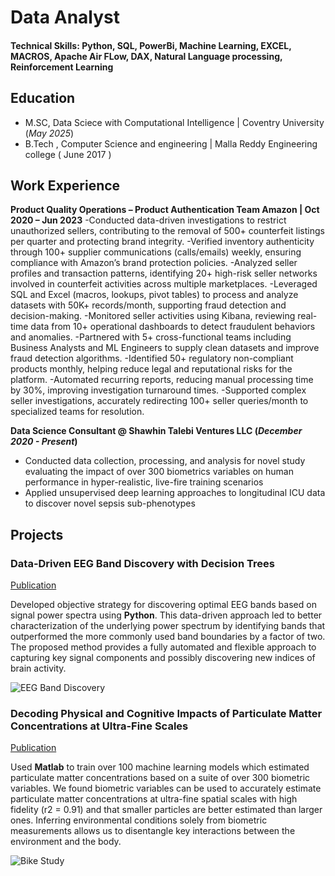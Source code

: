 # Data Analyst

#### Technical Skills: Python, SQL, PowerBi, Machine Learning, EXCEL, MACROS, Apache Air FLow, DAX, Natural Language processing, Reinforcement Learning

## Education
- M.SC, Data Sciece with Computational Intelligence | Coventry University (_May 2025_)								       		
- B.Tech , Computer Science and engineering	| Malla Reddy Engineering college ( June 2017 )	 			        		

## Work Experience
**Product Quality Operations – Product Authentication Team
Amazon | Oct 2020 – Jun 2023**
-Conducted data-driven investigations to restrict unauthorized sellers, contributing to the removal of 500+ counterfeit listings per quarter and protecting brand integrity.
-Verified inventory authenticity through 100+ supplier communications (calls/emails) weekly, ensuring compliance with Amazon’s brand protection policies.
-Analyzed seller profiles and transaction patterns, identifying 20+ high-risk seller networks involved in counterfeit activities across multiple marketplaces.
-Leveraged SQL and Excel (macros, lookups, pivot tables) to process and analyze datasets with 50K+ records/month, supporting fraud detection and decision-making.
-Monitored seller activities using Kibana, reviewing real-time data from 10+ operational dashboards to detect fraudulent behaviors and anomalies.
-Partnered with 5+ cross-functional teams including Business Analysts and ML Engineers to supply clean datasets and improve fraud detection algorithms.
-Identified 50+ regulatory non-compliant products monthly, helping reduce legal and reputational risks for the platform.
-Automated recurring reports, reducing manual processing time by 30%, improving investigation turnaround times.
-Supported complex seller investigations, accurately redirecting 100+ seller queries/month to specialized teams for resolution.


**Data Science Consultant @ Shawhin Talebi Ventures LLC (_December 2020 - Present_)**
- Conducted data collection, processing, and analysis for novel study evaluating the impact of over 300 biometrics variables on human performance in hyper-realistic, live-fire training scenarios
- Applied unsupervised deep learning approaches to longitudinal ICU data to discover novel sepsis sub-phenotypes

## Projects
### Data-Driven EEG Band Discovery with Decision Trees
[Publication](https://www.mdpi.com/1424-8220/22/8/3048)

Developed objective strategy for discovering optimal EEG bands based on signal power spectra using **Python**. This data-driven approach led to better characterization of the underlying power spectrum by identifying bands that outperformed the more commonly used band boundaries by a factor of two. The proposed method provides a fully automated and flexible approach to capturing key signal components and possibly discovering new indices of brain activity.

![EEG Band Discovery](/assets/img/eeg_band_discovery.jpeg)

### Decoding Physical and Cognitive Impacts of Particulate Matter Concentrations at Ultra-Fine Scales
[Publication](https://www.mdpi.com/1424-8220/22/11/4240)

Used **Matlab** to train over 100 machine learning models which estimated particulate matter concentrations based on a suite of over 300 biometric variables. We found biometric variables can be used to accurately estimate particulate matter concentrations at ultra-fine spatial scales with high fidelity (r2 = 0.91) and that smaller particles are better estimated than larger ones. Inferring environmental conditions solely from biometric measurements allows us to disentangle key interactions between the environment and the body.

![Bike Study](/assets/img/bike_study.jpeg)
